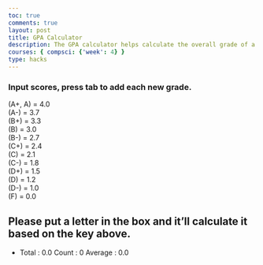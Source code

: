 ```yaml
---
toc: true
comments: true
layout: post
title: GPA Calculator
description: The GPA calculator helps calculate the overall grade of a single student that depends on the grades of other classes.
courses: { compsci: {'week': 4} }
type: hacks
---
```


<!-- Help Message -->
<h3>Input scores, press tab to add each new grade.</h3>
<p> (A+, A) = 4.0 <br>
(A-) = 3.7 <br>
(B+) = 3.3 <br>
(B) = 3.0 <br>
(B-) = 2.7 <br>
(C+) = 2.4 <br>
(C) = 2.1 <br>
(C-) = 1.8 <br>
(D+) = 1.5 <br>
(D) = 1.2 <br>
(D-) = 1.0 <br>
(F) = 0.0 <br>
</p>
<!-- Instructions -->
<h2> Please put a letter in the box and it’ll calculate it based on the key above. </h2>
<!-- Totals -->
<ul>
  <li>
    Total : <span id="total">0.0</span>
    Count : <span id="count">0</span>
    Average : <span id="average">0.0</span>
  </li>
</ul>
<!-- Rows added using scores ID -->
<div id="scores">
  <!-- javascript generated inputs -->
</div>

<script>
  // GPA mapping
  const gpaMapping = {
    "A+": 4.0,
    "A": 4.0,
    "A-": 3.7,
    "B+": 3.3,
    "B": 3.0,
    "B-": 2.7,
    "C+": 2.4,
    "C": 2.1,
    "C-": 1.8,
    "D+": 1.5,
    "D": 1.2,
    "D-": 1.0,
    "F": 0.0
  };

  // Executes on input event and calculates totals
  function calculator(event) {
    var key = event.key;

    // Check if the pressed key is the "Tab" key (key code 9) or "Enter" key (key code 13)
    if (key === "Tab" || key === "Enter") {
      event.preventDefault(); // Prevent default behavior (tabbing to the next element)
      var array = document.getElementsByName('score'); // setup array of scores
      var total = 0; // running total
      var count = 0; // count of input elements with valid values

      for (var i = 0; i < array.length; i++) { // iterate through array
        var value = array[i].value.trim().toUpperCase(); // Convert input to uppercase and remove extra spaces
        if (gpaMapping[value]) {
          total += gpaMapping[value]; // add GPA value to running total
          count++;
        }
      }

      // update totals
      document.getElementById('total').innerHTML = total.toFixed(2); // show two decimals
      document.getElementById('count').innerHTML = count;

      if (count > 0) {
        document.getElementById('average').innerHTML = (total / count).toFixed(2);
      } else {
        document.getElementById('average').innerHTML = "0.0";
      }

      // adds newInputLine, only if all array values satisfy GPA mapping
      if (count === document.getElementsByName('score').length) {
        newInputLine(count); // make a new input line
      }
    }
  }

  // Creates a new input box
  function newInputLine(index) {
    // Add a label for each score element
    var title = document.createElement('label');
    title.htmlFor = index;
    title.innerHTML = index + ". ";
    document.getElementById("scores").appendChild(title); // add to HTML

    // Setup score element and attributes
    var score = document.createElement("input"); // input element
    score.id = index; // id of input element
    score.onkeydown = calculator; // Each key triggers event (using function as a value)
    score.type = "text"; // Use text type to allow typing letter grades
    score.name = "score"; // name is used to group all "score" elements (array)
    score.style.textTransform = "uppercase"; // Convert input to uppercase
    score.style.textAlign = "right";
    score.style.width = "5em";
    document.getElementById("scores").appendChild(score); // add to HTML

    // Create and add blank line after input box
    var br = document.createElement("br"); // line break element
    document.getElementById("scores").appendChild(br); // add to HTML

    // Set focus on the new input line
    document.getElementById(index).focus();
  }

  // Creates 1st input box on Window load
  newInputLine(0);
</script>